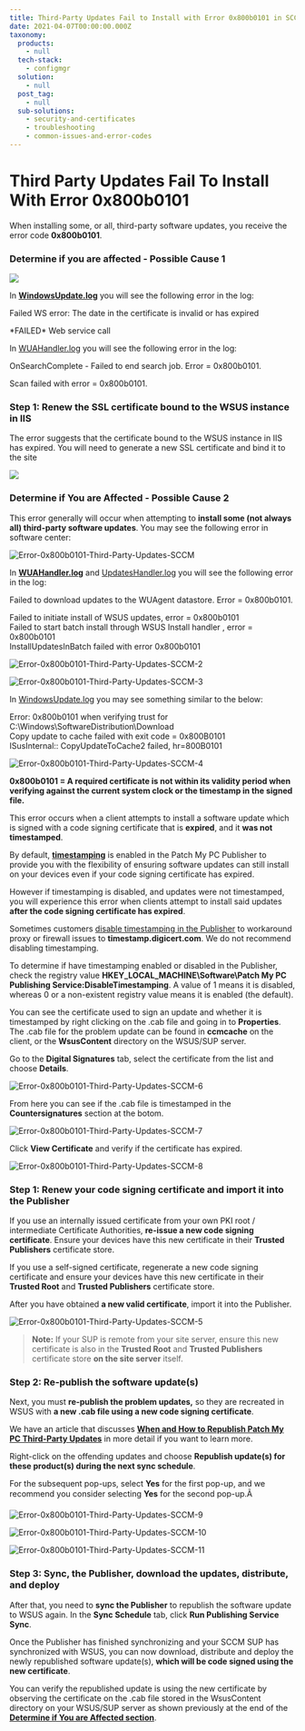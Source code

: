 ```yaml
---
title: Third-Party Updates Fail to Install with Error 0x800b0101 in SCCM
date: 2021-04-07T00:00:00.000Z
taxonomy:
  products:
    - null
  tech-stack:
    - configmgr
  solution:
    - null
  post_tag:
    - null
  sub-solutions:
    - security-and-certificates
    - troubleshooting
    - common-issues-and-error-codes
---
```


# Third Party Updates Fail To Install With Error 0x800b0101

When installing some, or all, third-party software updates, you receive the error code **0x800b0101**.

### Determine if you are affected - Possible Cause 1

![](/_images/WindowsUpdate-log_.png)

In [**WindowsUpdate.log**](https://patchmypc.com/collecting-log-files-for-patch-my-pc-support#update-troubleshooting-client-logs) you will see the following error in the log:

Failed WS error: The date in the certificate is invalid or has expired

\*FAILED\* Web service call

In [WUAHandler.log](https://patchmypc.com/collecting-log-files-for-patch-my-pc-support#update-troubleshooting-client-logs) you will see the following error in the log:

OnSearchComplete - Failed to end search job. Error = 0x800b0101.

Scan failed with error = 0x800b0101.

### Step 1: Renew the SSL certificate bound to the WSUS instance in IIS

The error suggests that the certificate bound to the WSUS instance in IIS has expired. You will need to generate a new SSL certificate and bind it to the site

![](/_images/IIS_Certificate.png)

### Determine if You are Affected - Possible Cause 2

This error generally will occur when attempting to **install some (not always all) third-party software updates**. You may see the following error in software center:

![Error-0x800b0101-Third-Party-Updates-SCCM](/_images/Error-0x800b0101-Third-Party-Updates-SCCM.png "Error-0x800b0101-Third-Party-Updates-SCCM")

In [**WUAHandler.log**](https://patchmypc.com/collecting-log-files-for-patch-my-pc-support#update-troubleshooting-client-logs) and [UpdatesHandler.log](https://patchmypc.com/collecting-log-files-for-patch-my-pc-support#update-troubleshooting-client-logs) you will see the following error in the log:

Failed to download updates to the WUAgent datastore. Error = 0x800b0101.

Failed to initiate install of WSUS updates, error = 0x800b0101\
Failed to start batch install through WSUS Install handler , error = 0x800b0101\
InstallUpdatesInBatch failed with error 0x800b0101

![Error-0x800b0101-Third-Party-Updates-SCCM-2](/_images/Error-0x800b0101-Third-Party-Updates-SCCM-2.png "Error-0x800b0101-Third-Party-Updates-SCCM-2")

![Error-0x800b0101-Third-Party-Updates-SCCM-3](/_images/Error-0x800b0101-Third-Party-Updates-SCCM-3.png "Error-0x800b0101-Third-Party-Updates-SCCM-3")

In [WindowsUpdate.log](https://patchmypc.com/collecting-log-files-for-patch-my-pc-support#update-troubleshooting-client-logs) you may see something similar to the below:

Error: 0x800b0101 when verifying trust for C:\Windows\SoftwareDistribution\Download\
Copy update to cache failed with exit code = 0x800B0101\
ISusInternal:: CopyUpdateToCache2 failed, hr=800B0101

![Error-0x800b0101-Third-Party-Updates-SCCM-4](/_images/Error-0x800b0101-Third-Party-Updates-SCCM-4.png "Error-0x800b0101-Third-Party-Updates-SCCM-4")

**0x800b0101 = A required certificate is not within its validity period when verifying against the current system clock or the timestamp in the signed file.**

This error occurs when a client attempts to install a software update which is signed with a code signing certificate that is **expired**, and it **was not timestamped**.

By default, [**timestamping**](https://en.wikipedia.org/wiki/Trusted_timestamping) is enabled in the Patch My PC Publisher to provide you with the flexibility of ensuring software updates can still install on your devices even if your code signing certificate has expired.

However if timestamping is disabled, and updates were not timestamped, you will experience this error when clients attempt to install said updates **after the code signing certificate has expired**.

Sometimes customers [disable timestamping in the Publisher](https://patchmypc.com/how-to-disable-timestamping-for-patch-my-pc-update-publishing) to workaround proxy or firewall issues to **timestamp.digicert.com**. We do not recommend disabling timestamping.

To determine if have timestamping enabled or disabled in the Publisher, check the registry value **HKEY\_LOCAL\_MACHINE\Software\Patch My PC Publishing Service:DisableTimestamping**. A value of 1 means it is disabled, whereas 0 or a non-existent registry value means it is enabled (the default).

You can see the certificate used to sign an update and whether it is timestamped by right clicking on the .cab file and going in to **Properties**. The .cab file for the problem update can be found in **ccmcache** on the client, or the **WsusContent** directory on the WSUS/SUP server.

Go to the **Digital Signatures** tab, select the certificate from the list and choose **Details**.

![Error-0x800b0101-Third-Party-Updates-SCCM-6](/_images/Error-0x800b0101-Third-Party-Updates-SCCM-6.png "Error-0x800b0101-Third-Party-Updates-SCCM-6")

From here you can see if the .cab file is timestamped in the **Countersignatures** section at the botom.

![Error-0x800b0101-Third-Party-Updates-SCCM-7](/_images/Error-0x800b0101-Third-Party-Updates-SCCM-7.png "Error-0x800b0101-Third-Party-Updates-SCCM-7")

Click **View Certificate** and verify if the certificate has expired.

![Error-0x800b0101-Third-Party-Updates-SCCM-8](/_images/Error-0x800b0101-Third-Party-Updates-SCCM-8.png "Error-0x800b0101-Third-Party-Updates-SCCM-8")

### Step 1: Renew your code signing certificate and import it into the Publisher

If you use an internally issued certificate from your own PKI root / intermediate Certificate Authorities, **re-issue a new code signing certificate**. Ensure your devices have this new certificate in their **Trusted Publishers** certificate store.

If you use a self-signed certificate, regenerate a new code signing certificate and ensure your devices have this new certificate in their **Trusted Root** and **Trusted Publishers** certificate store.

After you have obtained **a new valid certificate**, import it into the Publisher.

![Error-0x800b0101-Third-Party-Updates-SCCM-5](/_images/Error-0x800b0101-Third-Party-Updates-SCCM-5.png "Error-0x800b0101-Third-Party-Updates-SCCM-5")

> **Note:** If your SUP is remote from your site server, ensure this new certificate is also in the **Trusted Root** and **Trusted Publishers** certificate store **on the site server** itself.

### Step 2: Re-publish the software update(s)

Next, you must **re-publish the problem updates,** so they are recreated in WSUS with **a new .cab file using a new code signing certificate**.

We have an article that discusses [**When and How to Republish Patch My PC Third-Party Updates**](https://patchmypc.com/when-and-how-to-republish-third-party-updates) in more detail if you want to learn more.

Right-click on the offending updates and choose **Republish update(s) for these product(s) during the next sync schedule**.

For the subsequent pop-ups, select **Yes** for the first pop-up, and we recommend you consider selecting **Yes** for the second pop-up.Ã&#x20;

![Error-0x800b0101-Third-Party-Updates-SCCM-9](/_images/Error-0x800b0101-Third-Party-Updates-SCCM-9.png "Error-0x800b0101-Third-Party-Updates-SCCM-9")

![Error-0x800b0101-Third-Party-Updates-SCCM-10](/_images/Error-0x800b0101-Third-Party-Updates-SCCM-10.png "Error-0x800b0101-Third-Party-Updates-SCCM-10")

![Error-0x800b0101-Third-Party-Updates-SCCM-11](/_images/Error-0x800b0101-Third-Party-Updates-SCCM-11.png "Error-0x800b0101-Third-Party-Updates-SCCM-11")

### Step 3: Sync, the Publisher, download the updates, distribute, and deploy

After that, you need to **sync the Publisher** to republish the software update to WSUS again. In the **Sync Schedule** tab, click **Run Publishing Service Sync**.

Once the Publisher has finished synchronizing and your SCCM SUP has synchronized with WSUS, you can now download, distribute and deploy the newly republished software update(s), **which will be code signed using the new certificate**.

You can verify the republished update is using the new certificate by observing the certificate on the .cab file stored in the WsusContent directory on your WSUS/SUP server as shown previously at the end of the [**Determine if You are Affected section**](third-party-updates-fail-to-install-with-error-0x800b0101.md#topic1).